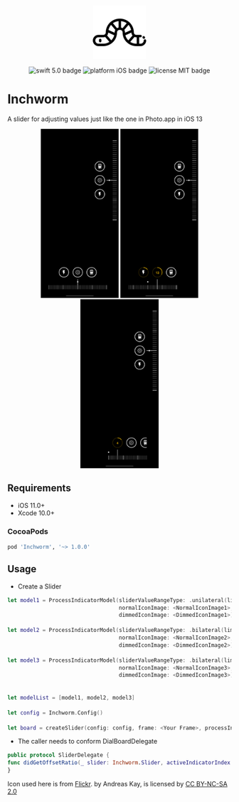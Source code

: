 <p align="center">
    <img src="Images/logo.png" height="120" max-width="90%" alt="Inchworm" />
</p>

<p align="center">
    <img src="https://img.shields.io/badge/swift-5.0-orange.svg" alt="swift 5.0 badge" />
    <img src="https://img.shields.io/badge/platform-iOS-lightgrey.svg" alt="platform iOS badge" />
    <img src="https://img.shields.io/badge/license-MIT-black.svg" alt="license MIT badge" />   
</p>

# Inchworm

A slider for adjusting values just like the one in Photo.app in iOS 13

<p align="center">
    <img src="Images/demo.png" height="380" alt="Inchworm" />
    <img src="Images/demo-bilateral.png" height="380" alt="Inchworm" />
    <img src="Images/demo-unilateral.png" height="380" alt="Inchworm" />
</p>

## Requirements
* iOS 11.0+
* Xcode 10.0+

### CocoaPods

```ruby
pod 'Inchworm', '~> 1.0.0'
```

## Usage

* Create a Slider

``` swift
let model1 = ProcessIndicatorModel(sliderValueRangeType: .unilateral(limit: 30),
                                   normalIconImage: <NormalIconImage1>,
                                   dimmedIconImage: <DimmedIconImage1>)

let model2 = ProcessIndicatorModel(sliderValueRangeType: .bilateral(limit: 40),
                                   normalIconImage: <NormalIconImage2>,
                                   dimmedIconImage: <DimmedIconImage2>)

let model3 = ProcessIndicatorModel(sliderValueRangeType: .bilateral(limit: 50),
                                   normalIconImage: <NormalIconImage3>,
                                   dimmedIconImage: <DimmedIconImage3>)


let modelList = [model1, model2, model3]

let config = Inchworm.Config()

let board = createSlider(config: config, frame: <Your Frame>, processIndicatorModels: modelList, activeIndex: 1)
```

* The caller needs to conform DialBoardDelegate
```swift
public protocol SliderDelegate {
func didGetOffsetRatio(_ slider: Inchworm.Slider, activeIndicatorIndex: Int, offsetRatio: Float)
}
```

<div>Icon used here is from <a href="https://www.flickr.com/photos/andreaskay/47331947062" title="Flickr">Flickr</a>. by Andreas Kay, is licensed by <a href="https://creativecommons.org/licenses/by-nc-sa/2.0/" title="Attribution-NonCommercial-ShareAlike 2.0 Generic" target="_blank">CC BY-NC-SA 2.0</a></div>
